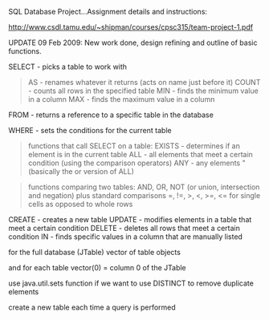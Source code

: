 SQL Database Project...Assignment details and instructions:

http://www.csdl.tamu.edu/~shipman/courses/cpsc315/team-project-1.pdf

UPDATE 09 Feb 2009:
New work done, design refining and outline of basic functions.

SELECT - picks a table to work with
> AS - renames whatever it returns (acts on name just before it)
> COUNT - counts all rows in the specified table
> MIN - finds the minimum value in a column
> MAX - finds the maximum value in a column

FROM - returns a reference to a specific table in the database

WHERE - sets the conditions for the current table
> functions that call SELECT on a table:
> EXISTS - determines if an element is in the current table
> ALL - all elements that meet a certain condition (using the comparison operators)
> ANY - any elements " (basically the or version of ALL)

> functions comparing two tables:
> AND, OR, NOT (or union, intersection and negation)
> plus standard comparisons =, !=, >, <, >=, <= for single cells as opposed to whole rows

CREATE - creates a new table
UPDATE - modifies elements in a table that meet a certain condition
DELETE - deletes all rows that meet a certain condition
IN - finds specific values in a column that are manually listed

for the full database  (JTable)
vector of table objects

and for each table vector(0) = column 0 of the JTable

use java.util.sets function if we want to use DISTINCT to remove duplicate elements

create a new table each time a query is performed
